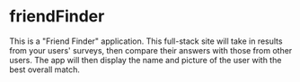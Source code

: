 # friendFinder
This is a "Friend Finder" application. This full-stack site will take in results from your users' surveys, then compare their answers with those from other users. The app will then display the name and picture of the user with the best overall match. 
